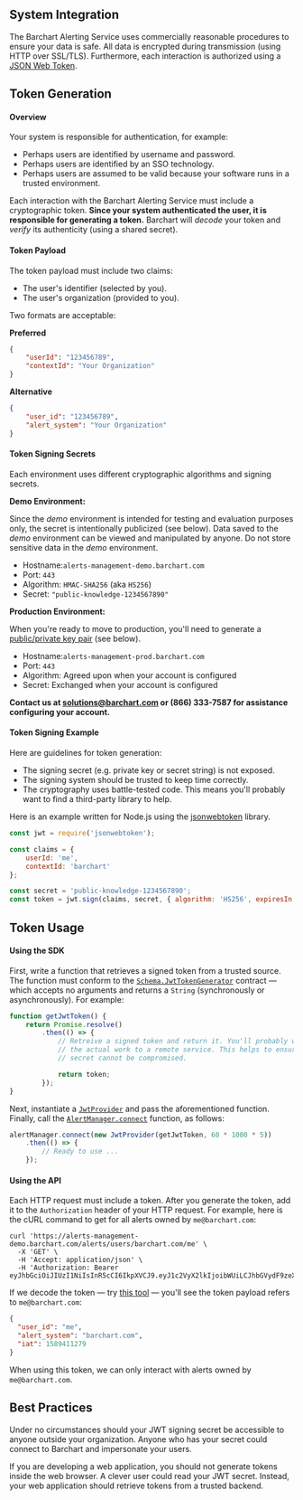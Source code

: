 ## System Integration

The Barchart Alerting Service uses commercially reasonable procedures to ensure your data is safe. All data is encrypted during transmission (using HTTP over SSL/TLS). Furthermore, each interaction is authorized using a [JSON Web Token](https://en.wikipedia.org/wiki/JSON_Web_Token).

## Token Generation

#### Overview

Your system is responsible for authentication, for example:

* Perhaps users are identified by username and password.
* Perhaps users are identified by an SSO technology.
* Perhaps users are assumed to be valid because your software runs in a trusted environment.

Each interaction with the Barchart Alerting Service must include a cryptographic token. **Since your system authenticated the user, it is responsible for generating a token.** Barchart will _decode_ your token and _verify_ its authenticity (using a shared secret).

#### Token Payload

The token payload must include two claims:

* The user's identifier (selected by you).
* The user's organization (provided to you).

Two formats are acceptable:

**Preferred**

```json
{
	"userId": "123456789",
	"contextId": "Your Organization"
}
```

**Alternative**

```json
{
	"user_id": "123456789",
	"alert_system": "Your Organization"
}
```

#### Token Signing Secrets

Each environment uses different cryptographic algorithms and signing secrets.

**Demo Environment:**

Since the _demo_ environment is intended for testing and evaluation purposes only, the secret is intentionally publicized (see below). Data saved to the _demo_ environment can be viewed and manipulated by anyone. Do not store sensitive data in the _demo_ environment.

* Hostname:```alerts-management-demo.barchart.com```
* Port: ```443```
* Algorithm: ```HMAC-SHA256``` (aka ```HS256```)
* Secret: ```"public-knowledge-1234567890"```

**Production Environment:**

When you're ready to move to production, you'll need to generate a [public/private key pair](https://en.wikipedia.org/wiki/Public-key_cryptography) (see below).

* Hostname:```alerts-management-prod.barchart.com```
* Port: ```443```
* Algorithm: Agreed upon when your account is configured
* Secret: Exchanged when your account is configured

**Contact us at solutions@barchart.com or (866) 333-7587 for assistance configuring your account.**

#### Token Signing Example

Here are guidelines for token generation:

* The signing secret (e.g. private key or secret string) is not exposed.
* The signing system should be trusted to keep time correctly.
* The cryptography uses battle-tested code. This means you'll probably want to find a third-party library to help.

Here is an example written for Node.js using the [jsonwebtoken](https://github.com/auth0/node-jsonwebtoken#readme) library.

```js
const jwt = require('jsonwebtoken');

const claims = {
	userId: 'me',
	contextId: 'barchart'
};

const secret = 'public-knowledge-1234567890';
const token = jwt.sign(claims, secret, { algorithm: 'HS256', expiresIn: '2 days' });
```

## Token Usage

#### Using the SDK

First, write a function that retrieves a signed token from a trusted source. The function must conform to the [```Schema.JwtTokenGenerator```](/content/sdk/lib-security?id=callbacksjwttokengenerator) contract — which accepts no arguments and returns a ```String``` (synchronously or asynchronously). For example:

```js
function getJwtToken() {
	return Promise.resolve()
		.then(() => {
			// Retreive a signed token and return it. You'll probably want to delegate
			// the actual work to a remote service. This helps to ensure your JWT signing
			// secret cannot be compromised.

			return token;
		});
}
```

Next, instantiate a [```JwtProvider```](/content/sdk/lib-security?id=jwtprovider) and pass the aforementioned function. Finally, call the [```AlertManager.connect```](/content/sdk/lib?id=alertmanagerconnect) function, as follows:

```js
alertManager.connect(new JwtProvider(getJwtToken, 60 * 1000 * 5))
	.then(() => {
		// Ready to use ...
	});
```

#### Using the API

Each HTTP request must include a token. After you generate the token, add it to the ```Authorization``` header of your HTTP request. For example, here is the cURL command to get for all alerts owned by ```me@barchart.com```:

```shell
curl 'https://alerts-management-demo.barchart.com/alerts/users/barchart.com/me' \
  -X 'GET' \
  -H 'Accept: application/json' \
  -H 'Authorization: Bearer eyJhbGciOiJIUzI1NiIsInR5cCI6IkpXVCJ9.eyJ1c2VyX2lkIjoibWUiLCJhbGVydF9zeXN0ZW0iOiJiYXJjaGFydC5jb20iLCJpYXQiOjE1ODk0MTEyNzl9.SxyC8s_CKhPyzcNmM_h_TRMiNSx3YstKGmAb2IOWqgM'
```

If we decode the token — try [this tool](https://jwt.io/) — you'll see the token payload refers to ```me@barchart.com```:

```json
{
  "user_id": "me",
  "alert_system": "barchart.com",
  "iat": 1589411279
}
```

When using this token, we can only interact with alerts owned by ```me@barchart.com```.

## Best Practices

Under no circumstances should your JWT signing secret be accessible to anyone outside your organization. Anyone who has your secret could connect to Barchart and impersonate your users.

If you are developing a web application, you should not generate tokens inside the web browser. A clever user could read your JWT secret. Instead, your web application should retrieve tokens from a trusted backend.